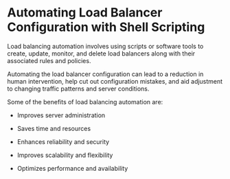 
# Automating Load Balancer Configuration with Shell Scripting

Load balancing automation involves using scripts or software tools to create, update, monitor, and delete load balancers along with their associated rules and policies. 

Automating the load balancer configuration can lead to a reduction in human intervention, help cut out configuration mistakes, and aid adjustment to changing traffic patterns and server conditions.

Some of the benefits of load balancing automation are:

- Improves server administration

- Saves time and resources

- Enhances reliability and security

- Improves scalability and flexibility

- Optimizes performance and availability

